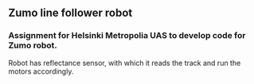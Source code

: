 ## Zumo line follower robot

### Assignment for Helsinki Metropolia UAS to develop code for Zumo robot.

Robot has reflectance sensor, with which it reads the track and run the motors accordingly. 
